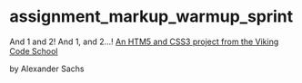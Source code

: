assignment_markup_warmup_sprint
===============================

And 1 and 2!  And 1, and 2...!
[An HTM5 and CSS3 project from the Viking Code School](http://www.vikingcodeschool.com)

by Alexander Sachs
